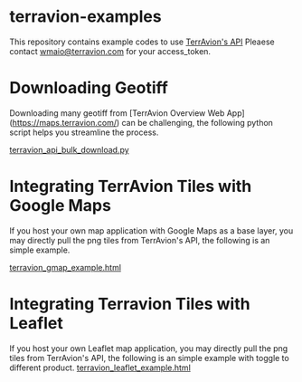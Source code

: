 # terravion-examples

This repository contains example codes to use [TerrAvion's API](http://docs.terravionv1.apiary.io/#)
Pleaese contact wmaio@terravion.com for your access_token.

Downloading Geotiff 
====================
Downloading many geotiff from [TerrAvion Overview Web App] (https://maps.terravion.com/) can be challenging, the following python script helps you streamline the process.

[terravion_api_bulk_download.py](https://github.com/terravion/terravion-examples/blob/master/terravion_api_bulk_download.py)

Integrating TerrAvion Tiles with Google Maps 
====================
If you host your own map application with Google Maps as a base layer, you may directly pull the png tiles from TerrAvion's API, the following is an simple example. 

[terravion_gmap_example.html](https://github.com/terravion/terravion-examples/blob/master/terravion_gmap_example.html)

Integrating Terravion Tiles with Leaflet 
====================
If you host your own Leaflet map application, you may directly pull the png tiles from TerrAvion's API, the following is an simple example with toggle to different product. 
[terravion_leaflet_example.html](https://github.com/terravion/terravion-examples/blob/master/terravion_leaflet_example.html)
